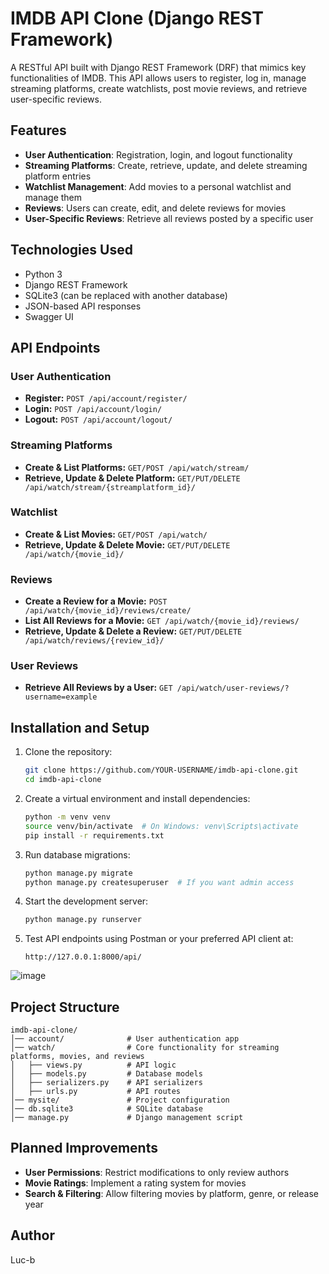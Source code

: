 
# IMDB API Clone (Django REST Framework)  

A RESTful API built with Django REST Framework (DRF) that mimics key functionalities of IMDB. This API allows users to register, log in, manage streaming platforms, create watchlists, post movie reviews, and retrieve user-specific reviews.  

## **Features**  
- **User Authentication**: Registration, login, and logout functionality  
- **Streaming Platforms**: Create, retrieve, update, and delete streaming platform entries  
- **Watchlist Management**: Add movies to a personal watchlist and manage them  
- **Reviews**: Users can create, edit, and delete reviews for movies  
- **User-Specific Reviews**: Retrieve all reviews posted by a specific user  

## **Technologies Used**  
- Python 3  
- Django REST Framework  
- SQLite3 (can be replaced with another database)  
- JSON-based API responses
- Swagger UI

## **API Endpoints**  

### **User Authentication**  
- **Register:** `POST /api/account/register/`  
- **Login:** `POST /api/account/login/`  
- **Logout:** `POST /api/account/logout/`  

### **Streaming Platforms**  
- **Create & List Platforms:** `GET/POST /api/watch/stream/`  
- **Retrieve, Update & Delete Platform:** `GET/PUT/DELETE /api/watch/stream/{streamplatform_id}/`  

### **Watchlist**  
- **Create & List Movies:** `GET/POST /api/watch/`  
- **Retrieve, Update & Delete Movie:** `GET/PUT/DELETE /api/watch/{movie_id}/`  

### **Reviews**  
- **Create a Review for a Movie:** `POST /api/watch/{movie_id}/reviews/create/`  
- **List All Reviews for a Movie:** `GET /api/watch/{movie_id}/reviews/`  
- **Retrieve, Update & Delete a Review:** `GET/PUT/DELETE /api/watch/reviews/{review_id}/`  

### **User Reviews**  
- **Retrieve All Reviews by a User:** `GET /api/watch/user-reviews/?username=example`  

## **Installation and Setup**  
1. Clone the repository:  
   ```bash
   git clone https://github.com/YOUR-USERNAME/imdb-api-clone.git
   cd imdb-api-clone
   ```  
2. Create a virtual environment and install dependencies:  
   ```bash
   python -m venv venv  
   source venv/bin/activate  # On Windows: venv\Scripts\activate  
   pip install -r requirements.txt  
   ```  
3. Run database migrations:  
   ```bash
   python manage.py migrate  
   python manage.py createsuperuser  # If you want admin access  
   ```  
4. Start the development server:  
   ```bash
   python manage.py runserver  
   ```  
5. Test API endpoints using Postman or your preferred API client at:  
   ```
   http://127.0.0.1:8000/api/
   ```  

![image](https://github.com/user-attachments/assets/8a61dfe2-aae6-4af5-a289-f458380f6a16)


## **Project Structure**  
```
imdb-api-clone/
│── account/              # User authentication app  
│── watch/                # Core functionality for streaming platforms, movies, and reviews  
│   ├── views.py          # API logic  
│   ├── models.py         # Database models  
│   ├── serializers.py    # API serializers  
│   ├── urls.py           # API routes  
│── mysite/               # Project configuration  
│── db.sqlite3            # SQLite database  
│── manage.py             # Django management script  
```

## **Planned Improvements**  
- **User Permissions**: Restrict modifications to only review authors  
- **Movie Ratings**: Implement a rating system for movies  
- **Search & Filtering**: Allow filtering movies by platform, genre, or release year  

## **Author**  
Luc-b  
